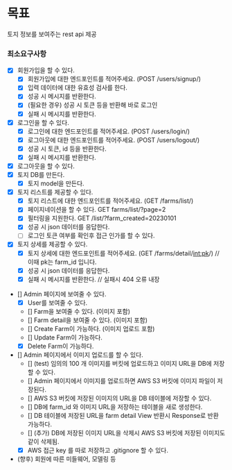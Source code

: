 # 목표

토지 정보를 보여주는 rest api 제공

### 최소요구사항

- [x] 회원가입을 할 수 있다.
  - [x] 회원가입에 대한 엔드포인트를 적어주세요. (POST /users/signup/)
  - [x] 입력 데이터에 대한 유효성 검사를 한다.
  - [x] 성공 시 메시지를 반환한다.
  - [x] (필요한 경우) 성공 시 토큰 등을 반환해 바로 로그인
  - [x] 실패 시 메시지를 반환한다.
- [x] 로그인을 할 수 있다.
  - [x] 로그인에 대한 엔드포인트를 적어주세요. (POST /users/login/)
  - [x] 로그아웃에 대한 엔드포인트를 적어주세요. (POST /users/logout/)
  - [x] 성공 시 토큰, id 등을 반환한다.
  - [x] 실패 시 메시지를 반환한다.
- [x] 로그아웃을 할 수 있다.
- [x] 토지 DB를 만든다.
  - [x] 토지 model을 만든다.
- [x] 토지 리스트를 제공할 수 있다.
  - [x] 토지 리스트에 대한 엔드포인트를 적어주세요. (GET /farms/list/)
  - [x] 페이지네이션을 할 수 있다.                  GET farms/list/?page=2
  - [x] 필터링을 지원한다.                         GET /list/?farm_created=20230101
  - [x] 성공 시 json 데이터를 응답한다.
  - [ ] 로그인 토큰 여부를 확인후 접근 인가를 할 수 있다. 
- [x] 토지 상세를 제공할 수 있다.
  - [x] 토지 상세에 대한 엔드포인트를 적어주세요. (GET /farms/detail/<int:pk>/) // 이때 pk는 farm_id 입니다.
  - [x] 성공 시 json 데이터를 응답한다.
  - [X] 실패 시 메시지를 반환한다.  // 실패시 404 오류 내장 
- [] Admin 페이지에 보여줄 수 있다.
  - [x] User를 보여줄 수 있다.
  - [] Farm을 보여줄 수 있다. (이미지 포함)
  - [] Farm detail을 보여줄 수 있다. (이미지 포함)
  - [] Create Farm이 가능하다. (이미지 업로드 포함)
  - [] Update Farm이 가능하다.
  - [x] Delete Farm이 가능하다.
- [] Admin 페이지에서 이미지 업로드를 할 수 있다. 
  - [] (test) 임의의 100 개 이미지를 버킷에 업로드하고 이미지 URL을 DB에 저장 할 수 있다.
  - [] Admin 페이지에서 이미지를 업로드하면 AWS S3 버킷에 이미지 파일이 저장된다.
  - [] AWS S3 버킷에 저장된 이미지의 URL을 DB 테이블에 저장할 수 있다.
  - [] DB에 farm_id 와 이미지 URL을 저장하는 테이블을 새로 생성한다. 
  - [] DB 테이블에 저장된 URL을 farm detail View 반환시 Response로 반환 가능하다. 
  - [] (추가) DB에 저장된 이미지 URL을 삭제시 AWS S3 버킷에 저장된 이미지도 같이 삭제됨.
  - [X] AWS 접근 key 를 따로 저장하고 .gitignore 할 수 있다.
- (향후) 회원에 따른 미들웨어, 모델링 등
